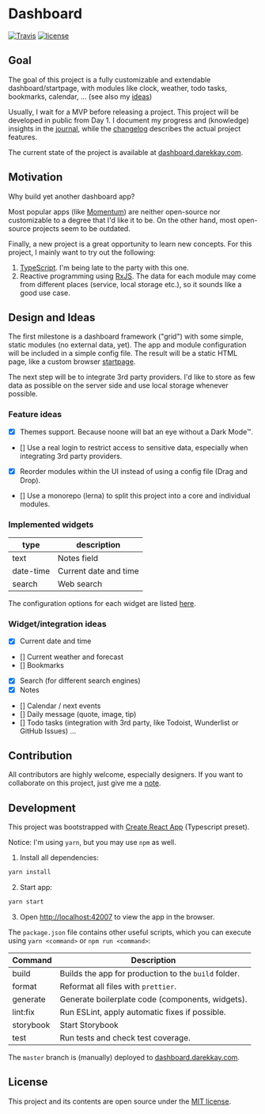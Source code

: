 # Dashboard

[![Travis](https://img.shields.io/travis/darekkay/dashboard.svg?style=flat-square)](https://travis-ci.org/darekkay/dashboard) [![license](https://img.shields.io/badge/license-MIT-green.svg?style=flat-square)](https://github.com/darekkay/dashboard/blob/master/LICENSE)

## Goal

The goal of this project is a fully customizable and extendable dashboard/startpage, with modules like clock, weather, todo tasks, bookmarks, calendar, ... (see also my [ideas](#design-and-ideas))

Usually, I wait for a MVP before releasing a project. This project will be developed in public from Day 1. I document my progress and (knowledge) insights in the [journal](JOURNAL.md), while the [changelog](CHANGELOG.md) describes the actual project features.

The current state of the project is available at [dashboard.darekkay.com](https://dashboard.darekkay.com).

## Motivation

Why build yet another dashboard app?

Most popular apps (like [Momentum](https://momentumdash.com/)) are neither open-source nor customizable to a degree that I'd like it to be. On the other hand, most open-source projects seem to be outdated.

Finally, a new project is a great opportunity to learn new concepts. For this project, I mainly want to try out the following:

1. [TypeScript](https://www.typescriptlang.org/). I'm being late to the party with this one.
2. Reactive programming using [RxJS](https://rxjs.dev/). The data for each module may come from different places (service, local storage etc.), so it sounds like a good use case.

## Design and Ideas

The first milestone is a dashboard framework ("grid") with some simple, static modules (no external data, yet). The app and module configuration will be included in a simple config file. The result will be a static HTML page, like a custom browser [startpage](https://www.reddit.com/r/startpages).

The next step will be to integrate 3rd party providers. I'd like to store as few data as possible on the server side and use local storage whenever possible.

### Feature ideas

- [x] Themes support. Because noone will bat an eye without a Dark Mode™.
- [] Use a real login to restrict access to sensitive data, especially when integrating 3rd party providers.
- [x] Reorder modules within the UI instead of using a config file (Drag and Drop).
- [] Use a monorepo (lerna) to split this project into a core and individual modules.

### Implemented widgets

| type      | description           |
| --------- | --------------------- |
| text      | Notes field           |
| date-time | Current date and time |
| search    | Web search            |

The configuration options for each widget are listed [here](docs/widgets.md).

### Widget/integration ideas

- [x] Current date and time
- [] Current weather and forecast
- [] Bookmarks
- [x] Search (for different search engines)
- [x] Notes
- [] Calendar / next events
- [] Daily message (quote, image, tip)
- [] Todo tasks (integration with 3rd party, like Todoist, Wunderlist or GitHub Issues)
  ...

## Contribution

All contributors are highly welcome, especially designers. If you want to collaborate on this project, just give me a [note](mailto:hello@darekkay.com).

## Development

This project was bootstrapped with [Create React App](https://github.com/facebook/create-react-app) (Typescript preset).

Notice: I'm using `yarn`, but you may use `npm` as well.

1. Install all dependencies:

```bash
yarn install
```

2. Start app:

```bash
yarn start
```

3. Open [http://localhost:42007](http://localhost:42007) to view the app in the browser.

The `package.json` file contains other useful scripts, which you can execute using `yarn <command>` or `npm run <command>`:

| Command   | Description                                          |
| --------- | ---------------------------------------------------- |
| build     | Builds the app for production to the `build` folder. |
| format    | Reformat all files with `prettier`.                  |
| generate  | Generate boilerplate code (components, widgets).     |
| lint:fix  | Run ESLint, apply automatic fixes if possible.       |
| storybook | Start Storybook                                      |
| test      | Run tests and check test coverage.                   |

The `master` branch is (manually) deployed to [dashboard.darekkay.com](https://dashboard.darekkay.com).

## License

This project and its contents are open source under the [MIT license](LICENSE).
